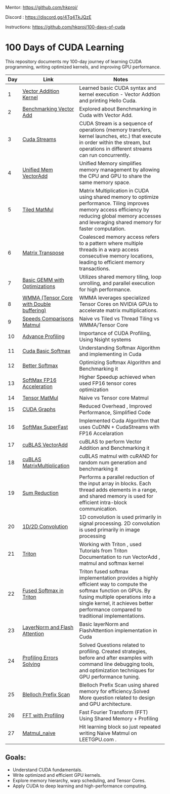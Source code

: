 Mentor: https://github.com/hkproj/

Discord : https://discord.gg/4Tg4TkJQzE

Instructions: https://github.com/hkproj/100-days-of-cuda

# 100 Days of CUDA Learning

This repository documents my 100-day journey of learning CUDA programming, writing optimized kernels, and improving GPU performance.

| Day  | Link | Notes |
|------|--------------|-------|
| 1    |  [Vector Addition Kernel](https://github.com/ShlokVFX/100-days-cuda/blob/main/Day%2001)  | Learned basic CUDA syntax and kernel execution - Vector Addtion and printing Hello Cuda. |
| 2    | [Benchmarking Vector Add](https://github.com/ShlokVFX/100-days-cuda/blob/main/Day%2002) | Explored about Benchmarking in Cuda with Vector Add. |
| 3    |  [Cuda Streams](https://github.com/ShlokVFX/100-days-cuda/blob/main/Day%2003)|CUDA Stream is a sequence of operations (memory transfers, kernel launches, etc.) that execute in order within the stream, but operations in different streams can run concurrently. |
| 4    | [Unified Mem VectorAdd](https://github.com/ShlokVFX/100-days-cuda/blob/main/Day%2004)  |  Unified Memory simplifies memory management by allowing the CPU and GPU to share the same memory space. |
| 5    |  [Tiled MatMul](https://github.com/ShlokVFX/100-days-cuda/blob/main/Day%2005)  | Matrix Multiplication in CUDA using shared memory to optimize performance. Tiling improves memory access efficiency by reducing global memory accesses and leveraging shared memory for faster computation. |
| 6    |  [Matrix Transpose](https://github.com/ShlokVFX/100-days-cuda/blob/main/Day%2006)  |Coalesced memory access refers to a pattern where multiple threads in a warp access consecutive memory locations, leading to efficient memory transactions. |
| 7    |  [Basic GEMM with Optimizations](https://github.com/ShlokVFX/100-days-cuda/blob/main/Day%2007)  | Utilizes shared memory tiling, loop unrolling, and parallel execution for high performance.|
| 8    |  [WMMA (Tensor Core with Double buffering)](https://github.com/ShlokVFX/100-days-cuda/blob/main/Day%2008)  | WMMA leverages specialized Tensor Cores on NVIDIA GPUs to accelerate matrix multiplications.|
| 9    |  [Speeds Comparisons Matmul](https://github.com/ShlokVFX/100-days-cuda/blob/main/Day%2009)  | Naive vs Tiled vs Thread Tiling vs WMMA/Tensor Core | [
| 10   |  [Advance Profiling](https://github.com/ShlokVFX/100-days-cuda/blob/main/Day%2010)  | Importance of CUDA Profiling, Using Nsight systems  |
| 11   |  [Cuda Basic Softmax](https://github.com/ShlokVFX/100-days-cuda/blob/main/Day%2011)  | Understanding Softmax  Algorithm and implementing in Cuda  |
| 12   |  [Better Softmax](https://github.com/ShlokVFX/100-days-cuda/blob/main/Day%2012)  | Optimizing Softmax  Algorithm and Benchmarking it |
| 13   |  [SoftMax FP16 Acceleration](https://github.com/ShlokVFX/100-days-cuda/blob/main/Day%2013)  | Higher Speedup achieved when used FP16 tensor cores optimization |
| 14   |  [Tensor MatMul](https://github.com/ShlokVFX/100-days-cuda/blob/main/Day%2014)  | Naive vs Tensor core Matmul |
| 15   |  [CUDA Graphs](https://github.com/ShlokVFX/100-days-cuda/blob/main/Day%2015)  | Reduced Overhead , Improved Performance, Simplified Code |
| 16   |  [SoftMax SuperFast](https://github.com/ShlokVFX/100-days-cuda/blob/main/Day%2016)  |Implemented Cuda Algorithm that uses CuDNN + CudaStreams with FP16 Accelaration|
| 17   |  [cuBLAS VectorAdd](https://github.com/ShlokVFX/100-days-cuda/blob/main/Day%2017)  | cuBLAS to perform Vector Addition and Benchmarking it |
| 18  |  [cuBLAS MatrixMultiplication](https://github.com/ShlokVFX/100-days-cuda/blob/main/Day%2015)  | cuBLAS matmul with cuRAND for random num generation and benchmarking it |
| 19  |  [Sum Reduction](https://github.com/ShlokVFX/100-days-cuda/blob/main/Day%2019)  | Performs a parallel reduction of the input array in blocks. Each thread adds elements in a range, and shared memory is used for efficient intra-block communication. |
| 20 |  [1D/2D Convolution](https://github.com/ShlokVFX/100-days-cuda/blob/main/Day%2020)  | 1D convolution is used primarily in signal processing. 2D convolution is used primarily in image processing|
| 21 |  [Triton](https://github.com/ShlokVFX/100-days-cuda/blob/main/Day%2021)  | Working with Triton , used Tutorials from Triton Documentation to run VectorAdd , matmul and softmax kernel|
| 22 |  [Fused Softmax in Triton](https://github.com/ShlokVFX/100-days-cuda/blob/main/Day%2022)  | Triton fused softmax implementation provides a highly efficient way to compute the softmax function on GPUs. By fusing multiple operations into a single kernel, it achieves better performance compared to traditional implementations.  |
| 23 |  [LayerNorm and Flash Attention](https://github.com/ShlokVFX/100-days-cuda/blob/main/Day%2023)  | Basic layerNorm and FlashAttention implementation in Cuda  | 
| 24 |  [Profiling Errors Solving](https://github.com/ShlokVFX/100-days-cuda/blob/main/Day%2024/LOW-OCCUPANCY)  | Solved Questions related to profiling. Created strategies, before and after examples with command line debugging tools, and optimization techniques for GPU performance tuning.|
| 25 |  [Blelloch Prefix Scan ](https://github.com/ShlokVFX/100-days-cuda/blob/main/Day%2025)  | Blelloch Prefix Scan using shared memory for efficiency.Solved More question related to design and GPU architecture.|
| 26 |  [FFT with Profiling](https://github.com/ShlokVFX/100-days-cuda/blob/main/Day%2026)  | Fast Fourier Transform (FFT) Using Shared Memory + Profiling |
| 27 |  [Matmul_naive](https://github.com/ShlokVFX/100-days-cuda/blob/main/Day%2027)  |Hit learning block so just repeated writing Naive Matmul on LEETGPU.com .  | 





## Goals:
- Understand CUDA fundamentals.
- Write optimized and efficient GPU kernels.
- Explore memory hierarchy, warp scheduling, and Tensor Cores.
- Apply CUDA to deep learning and high-performance computing.

